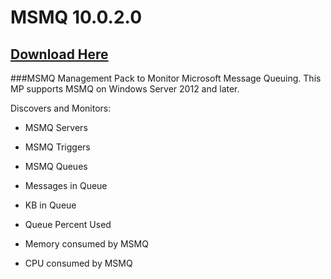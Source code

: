 # MSMQ 10.0.2.0

## [Download Here][Download 10.0.2.0]

[Download 10.0.2.0]: https://github.com/thekevinholman/MP.Name/releases/download/10.0.0.0/MP.Name.10.0.0.0.mp

###MSMQ Management Pack to Monitor Microsoft Message Queuing.  This MP supports MSMQ on Windows Server 2012 and later.

Discovers and Monitors:
* MSMQ Servers
* MSMQ Triggers
* MSMQ Queues

* Messages in Queue
* KB in Queue
* Queue Percent Used
* Memory consumed by MSMQ
* CPU consumed by MSMQ
